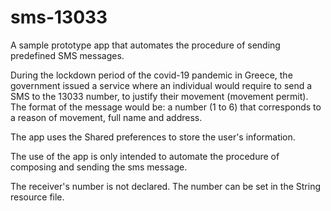 # sms-13033

A sample prototype app that automates the procedure of sending predefined SMS messages. 

During the lockdown period of the covid-19 pandemic in Greece, the government issued a service where an individual would require to send a SMS to the 13033 number, to justify their movement (movement permit).
The format of the message would be: a number (1 to 6) that corresponds to a reason of movement, full name and address.

The app uses the Shared preferences to store the user's information.

The use of the app is only intended to automate the procedure of composing and sending the sms message.

The receiver's number is not declared. The number can be set in the String resource file.
